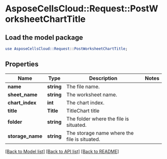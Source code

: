 # AsposeCellsCloud::Request::PostWorksheetChartTitle 

## Load the model package
```perl
use AsposeCellsCloud::Request::PostWorksheetChartTitle;
```

## Properties
Name | Type | Description | Notes
------------ | ------------- | ------------- | -------------
**name** | **string** | The file name. |
**sheet_name** | **string** | The worksheet name. |
**chart_index** | **int** | The chart index. |
**title** | **Title** | TitleChart title |
**folder** | **string** | The folder where the file is situated. |
**storage_name** | **string** | The storage name where the file is situated. |  

[[Back to Model list]](../README.md#documentation-for-requests) [[Back to API list]](../README.md#documentation-for-api-endpoints) [[Back to README]](../README.md)

